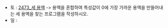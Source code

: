 
- 토 : [2473_세 용액](https://www.acmicpc.net/problem/2473) -> 용액을 혼합하여 특성값이 0에 가장 가까운 용액을 만들어내는 세 용액을 찾는 프로그램을 작성하시오.
- 일 : 
